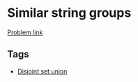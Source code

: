 # Similar string groups

[Problem link](https://leetcode.com/problems/similar-string-groups/)

## Tags

* [Disjoint set union](/README.md#Disjoint_set_union)
